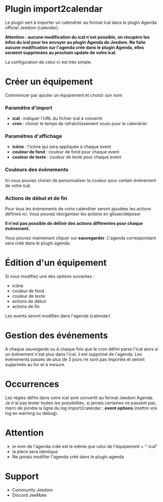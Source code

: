 # Plugin import2calendar

Le plugin sert à importer un calendrier au format Ical dans le plugin Agenda officiel Jeedom (calendar).

**Attention : aucune modification du ical n'est possible, on récupère les infos du ical pour les envoyer au plugin Agenda de Jeedom. Ne faite aucune modification sur l'agenda créé dans le plugin Agenda, elles seraient supprimées au prochain update de votre ical.**


La configuration de celui-ci est très simple.

# Créer un équipement
Commencer par ajouter un équipement et choisir son nom
### Paramètre d'import
- **ical** : indiquer l'URL du fichier ical à convertir
- **cron** : choisir le temps de rafraîchissement voulu pour le calendrier

### Paramètres d'affichage
- **icône** : l'icône qui sera appliquée à chaque event
- **couleur de fond** : couleur de fond pour chaque event
- **couleur de texte** : couleur de texte pour chaque event

### Couleurs des évènements
Ici vous pouvez choisir de personnaliser la couleur pour certain évènement de votre ical.
### Actions de début et de fin
Pour tous les événements de votre calendrier seront ajoutées les actions définies ici.
Vous pouvez réorganiser les actions en glisser/déposer

**Il n'est pas possible de définir des actions différentes pour chaque événement.**

Vous pouvez maintenant cliquer sur **sauvegarder**.
L'agenda correspondant sera créé dans le plugin agenda.

# Édition d'un équipement
Si vous modifiez une des options suivantes :
- icône
- couleur de fond
- couleur de texte
- actions de début
- actions de fin

Les events seront modifiés dans l'agenda (calendar)

# Gestion des événements
A chaque sauvegarde ou à chaque fois que le cron défini parse l'ical alors si un événement n'est plus dans l'ical, il est supprimé de l'agenda.
Les événements passés de plus de 3 jours ne sont pas importés et seront supprimés au fur et à mesure.

# Occurrences
Les règles défini dans votre ical sont convertit au format Jeedom Agenda. Je n'ai pas tester toutes les possibilités, si jamais certaines ne passent pas, merci de joindre la ligne du log import2calendar : **event options** (mettre vos log en warning ou debug).

# Attention
- le nom de l'agenda créé est le même que celui de l'équipement + "-ical"
- la pièce sera identique
- Ne jamais modifier l'agenda créé dans le plugin agenda

# Support
- Community Jeedom
- Discord JeeMate